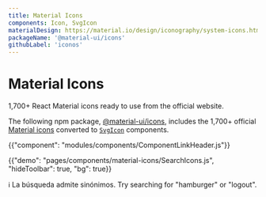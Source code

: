 ```yaml
---
title: Material Icons
components: Icon, SvgIcon
materialDesign: https://material.io/design/iconography/system-icons.html
packageName: '@material-ui/icons'
githubLabel: 'iconos'
---
```


# Material Icons

<p class="description">1,700+ React Material icons ready to use from the official website.</p>

The following npm package, [@material-ui/icons](https://www.npmjs.com/package/@material-ui/icons), includes the 1,700+ official [Material icons](https://fonts.google.com/icons) converted to [`SvgIcon`](/api/svg-icon/) components.

{{"component": "modules/components/ComponentLinkHeader.js"}}

{{"demo": "pages/components/material-icons/SearchIcons.js", "hideToolbar": true, "bg": true}}

ℹ️ La búsqueda admite sinónimos. Try searching for "hamburger" or "logout".
